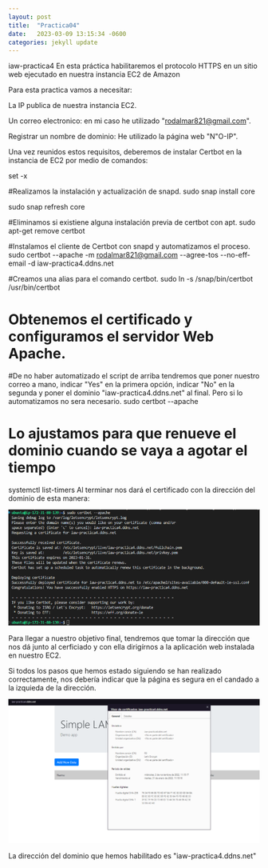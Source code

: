 ```yaml
---
layout: post
title:  "Practica04"
date:   2023-03-09 13:15:34 -0600
categories: jekyll update
---
```

iaw-practica4
En esta práctica habilitaremos el protocolo HTTPS en un sitio web ejecutado en nuestra instancia EC2 de Amazon

Para esta practica vamos a necesitar:

La IP publica de nuestra instancia EC2.

Un correo electronico: en mi caso he utilizado "rodalmar821@gmail.com".

Registrar un nombre de dominio: He utilizado la página web "N"O-IP".

Una vez reunidos estos requisitos, deberemos de instalar Certbot en la instancia de EC2 por medio de comandos:

set -x

#Realizamos la instalación y actualización de snapd.
sudo snap install core

sudo snap refresh core

#Eliminamos si existiene alguna instalación previa de certbot con apt.
sudo apt-get remove certbot

#Instalamos el cliente de Certbot con snapd y automatizamos el proceso.
sudo certbot --apache -m rodalmar821@gmail.com --agree-tos --no-eff-email -d iaw-practica4.ddns.net

#Creamos una alias para el comando certbot.
sudo ln -s /snap/bin/certbot /usr/bin/certbot

# Obtenemos el certificado y configuramos el servidor Web Apache. 
#De no haber automatizado el script de arriba tendremos que poner nuestro correo a mano, indicar "Yes" en la primera opción, indicar "No" en la segunda y poner el dominio "iaw-practica4.ddns.net" al final. Pero si lo automatizamos no sera necesario.
sudo certbot --apache

# Lo ajustamos para que renueve el dominio cuando se vaya a agotar el tiempo
systemctl list-timers
Al terminar nos dará el certificado con la dirección del dominio de esta manera:

![Error](images/practica4/Certificado_web1.png)


Para llegar a nuestro objetivo final, tendremos que tomar la dirección que nos dá junto al cerficiado y con ella dirigírnos a la aplicación web instalada en nuestro EC2.

Si todos los pasos que hemos estado siguiendo se han realizado correctamente, nos debería indicar que la página es segura en el candado a la izquieda de la dirección.

![Error](images/practica4/Certificado_web_2.png)


La dirección del dominio que hemos habilitado es "iaw-practica4.ddns.net"